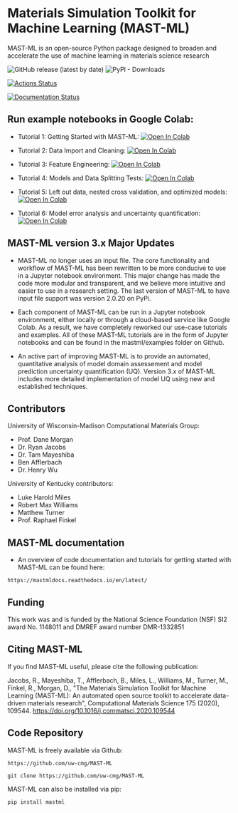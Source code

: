 # Materials Simulation Toolkit for Machine Learning (MAST-ML)

MAST-ML is an open-source Python package designed to broaden and accelerate the use of machine learning in materials science research

<img alt="GitHub release (latest by date)" src="https://img.shields.io/github/v/release/uw-cmg/MAST-ML">

<img alt="PyPI - Downloads" src="https://img.shields.io/pypi/dm/mastml">

[![Actions Status](https://github.com/uw-cmg/MAST-ML/workflows/python_package/badge.svg)](https://github.com/uw-cmg/MAST-ML/actions)

<a href='https://mastmldocs.readthedocs.io/en/latest/?badge=latest'>
    <img src='https://readthedocs.org/projects/mastmldocs/badge/?version=latest' alt='Documentation Status' />
</a>

## Run example notebooks in Google Colab:

* Tutorial 1: Getting Started with MAST-ML:
[![Open In Colab](https://colab.research.google.com/assets/colab-badge.svg)](https://colab.research.google.com/github/uw-cmg/MAST-ML/blob/master/examples/MASTML_Tutorial_1_GettingStarted.ipynb)

* Tutorial 2: Data Import and Cleaning:
[![Open In Colab](https://colab.research.google.com/assets/colab-badge.svg)](https://colab.research.google.com/github/uw-cmg/MAST-ML/blob/master/examples/MASTML_Tutorial_2_DataImport.ipynb)

* Tutorial 3: Feature Engineering:
[![Open In Colab](https://colab.research.google.com/assets/colab-badge.svg)](https://colab.research.google.com/github/uw-cmg/MAST-ML/blob/master/examples/MASTML_Tutorial_3_FeatureEngineering.ipynb)

* Tutorial 4: Models and Data Splitting Tests:
[![Open In Colab](https://colab.research.google.com/assets/colab-badge.svg)](https://colab.research.google.com/github/uw-cmg/MAST-ML/blob/master/examples/MASTML_Tutorial_4_Models_and_Tests.ipynb)

* Tutorial 5: Left out data, nested cross validation, and optimized models:
[![Open In Colab](https://colab.research.google.com/assets/colab-badge.svg)](https://colab.research.google.com/github/uw-cmg/MAST-ML/blob/master/examples/MASTML_Tutorial_5_NestedCV_and_OptimizedModels.ipynb)

* Tutorial 6: Model error analysis and uncertainty quantification:
[![Open In Colab](https://colab.research.google.com/assets/colab-badge.svg)](https://colab.research.google.com/github/uw-cmg/MAST-ML/blob/master/examples/MASTML_Tutorial_6_ErrorAnalysis_UncertaintyQuantification.ipynb)


## MAST-ML version 3.x Major Updates
* MAST-ML no longer uses an input file. The core functionality and workflow of MAST-ML has been rewritten to be more conducive to use in a Jupyter notebook environment. This major change has made the code more modular and transparent, and we believe more intuitive and easier to use in a research setting. The last version of MAST-ML to have input file support was version 2.0.20 on PyPi.

* Each component of MAST-ML can be run in a Jupyter notebook environment, either locally or through a cloud-based service like Google Colab. As a result, we have completely reworked our use-case tutorials and examples. All of these MAST-ML tutorials are in the form of Jupyter notebooks and can be found in the mastml/examples folder on Github.

* An active part of improving MAST-ML is to provide an automated, quantitative analysis of model domain assessement and model prediction uncertainty quantification (UQ). Version 3.x of MAST-ML includes more detailed implementation of model UQ using new and established techniques.

## Contributors

University of Wisconsin-Madison Computational Materials Group:
* Prof. Dane Morgan
* Dr. Ryan Jacobs
* Dr. Tam Mayeshiba
* Ben Afflerbach
* Dr. Henry Wu

University of Kentucky contributors:
* Luke Harold Miles
* Robert Max Williams
* Matthew Turner
* Prof. Raphael Finkel

## MAST-ML documentation
* An overview of code documentation and tutorials for getting started with MAST-ML can be found here:

```
https://mastmldocs.readthedocs.io/en/latest/
```

## Funding

This work was and is funded by the National Science Foundation (NSF) SI2 award No. 1148011 and DMREF award number DMR-1332851


## Citing MAST-ML


If you find MAST-ML useful, please cite the following publication:

Jacobs, R., Mayeshiba, T., Afflerbach, B., Miles, L., Williams, M., Turner, M., Finkel, R., Morgan, D.,
"The Materials Simulation Toolkit for Machine Learning (MAST-ML): An automated open source toolkit to accelerate data-
driven materials research", Computational Materials Science 175 (2020), 109544. https://doi.org/10.1016/j.commatsci.2020.109544



## Code Repository

MAST-ML is freely available via Github: 

```
https://github.com/uw-cmg/MAST-ML

git clone https://github.com/uw-cmg/MAST-ML
```

MAST-ML can also be installed via pip:

```
pip install mastml
```
